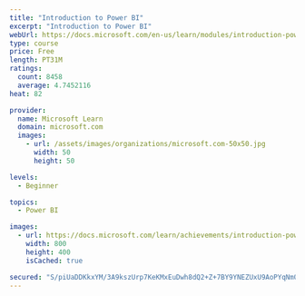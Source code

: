 ```yaml
---
title: "Introduction to Power BI"
excerpt: "Introduction to Power BI"
webUrl: https://docs.microsoft.com/en-us/learn/modules/introduction-power-bi/
type: course
price: Free
length: PT31M
ratings:
  count: 8458
  average: 4.7452116
heat: 82

provider:
  name: Microsoft Learn
  domain: microsoft.com
  images:
    - url: /assets/images/organizations/microsoft.com-50x50.jpg
      width: 50
      height: 50

levels:
  - Beginner

topics:
  - Power BI

images:
  - url: https://docs.microsoft.com/learn/achievements/introduction-power-bi-social.png
    width: 800
    height: 400
    isCached: true

secured: "S/piUaDDKkxYM/3A9kszUrp7KeKMxEuDwh8dQ2+Z+7BY9YNEZUxU9AoPYqNm0JLC9am2JbkErP/WmQw0eRpDaUuReniQ0Z2rJbWiOjF1W6W7HshRYHprMje8a0lcAkBJ9WA88CY7NRmCRiZIqRorT3TxPJDUJqF6eGJbVVtwAzLaLowAj5IvktXxHaBIuvzzImRUtuhu3kfhgGHQ+knKzVf8xsDzxO6w+PPtB+qYqWpRm1f7dAR5leFAxJJ5ll/6mJokN6Osgn3bKx3GY9Mups5OI2i2GilBtDBgYyumWd3yBq1gHFfABwECRGx8G3HM3dOdQzykNIIfsmEiU/p0Ls7s0UAZnM5aKu9kweSvSMYW5QPXooR/YxFj7w899B30ufLP9IwzpVVOVrOtxylgqqJMtSf/WoQfEm5AktPleZc=;h+WYR/agnrGeKwzNunrysQ=="
---
```


